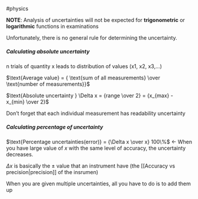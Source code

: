 #physics 

**NOTE**: Analysis of uncertainties will not be expected for **trigonometric** or
**logarithmic** functions in examinations

Unfortunately, there is no general rule for determining the uncertainty.

##### Calculating absolute uncertainty
n trials of quantity x leads to distribution of values (x1, x2, x3,…)

$\text{Average value} = { \text{sum of all measurements} \over \text{number of measurements}}$

$\text{Absolute uncertainty } \Delta x = {range \over 2} = {x_{max} - x_{min} \over 2}$

Don’t forget that each individual measurement has readability uncertainty

##### Calculating percentage of uncertainty

$\text{Percentage uncertainties(error)} = {\Delta x \over x} 100\%$   <- When you have large value of $x$ with the same level of accuracy, the uncertainty decreases. 

$\Delta x$ is basically the $\pm \text{ value}$ that an instrument have (the [[Accuracy vs precision|precision]] of the insrumen) 

When you are given multiple uncertainties, all you have to do is to add them up



